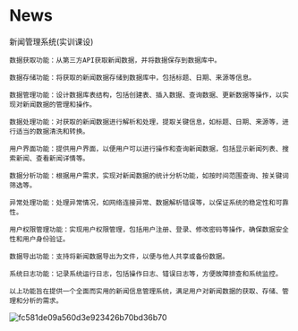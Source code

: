 # News
新闻管理系统(实训课设)
```
数据获取功能：从第三方API获取新闻数据，并将数据保存到数据库中。

数据存储功能：将获取的新闻数据存储到数据库中，包括标题、日期、来源等信息。

数据管理功能：设计数据库表结构，包括创建表、插入数据、查询数据、更新数据等操作，以实现对新闻数据的管理和操作。

数据处理功能：对获取的新闻数据进行解析和处理，提取关键信息，如标题、日期、来源等，进行适当的数据清洗和转换。

用户界面功能：提供用户界面，以便用户可以进行操作和查询新闻数据，包括显示新闻列表、搜索新闻、查看新闻详情等。

数据分析功能：根据用户需求，实现对新闻数据的统计分析功能，如按时间范围查询、按关键词筛选等。

异常处理功能：处理异常情况，如网络连接异常、数据解析错误等，以保证系统的稳定性和可靠性。

用户权限管理功能：实现用户权限管理，包括用户注册、登录、修改密码等操作，确保数据安全性和用户身份验证。

数据导出功能：支持将新闻数据导出为文件，以便与他人共享或备份数据。

系统日志功能：记录系统运行日志，包括操作日志、错误日志等，方便故障排查和系统监控。

以上功能旨在提供一个全面而实用的新闻信息管理系统，满足用户对新闻数据的获取、存储、管理和分析的需求。
```
![fc581de09a560d3e923426b70bd36b70](https://github.com/Bearyuc/News/assets/110098256/07b9115b-95cb-4dfe-83ad-17ffc4d9b9d7)
